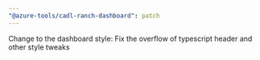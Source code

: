 ```yaml
---
"@azure-tools/cadl-ranch-dashboard": patch
---
```


Change to the dashboard style: Fix the overflow of typescript header and other style tweaks
